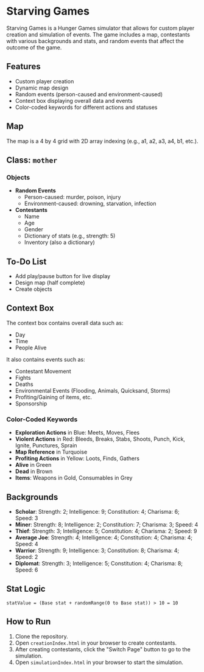 # Starving Games

Starving Games is a Hunger Games simulator that allows for custom player creation and simulation of events. The game includes a map, contestants with various backgrounds and stats, and random events that affect the outcome of the game.

## Features

- Custom player creation
- Dynamic map design
- Random events (person-caused and environment-caused)
- Context box displaying overall data and events
- Color-coded keywords for different actions and statuses

## Map

The map is a 4 by 4 grid with 2D array indexing (e.g., a1, a2, a3, a4, b1, etc.).

## Class: `mother`

### Objects

- **Random Events**
  - Person-caused: murder, poison, injury
  - Environment-caused: drowning, starvation, infection
- **Contestants**
  - Name
  - Age
  - Gender
  - Dictionary of stats (e.g., strength: 5)
  - Inventory (also a dictionary)

## To-Do List

- Add play/pause button for live display
- Design map (half complete)
- Create objects

## Context Box

The context box contains overall data such as:
- Day
- Time
- People Alive

It also contains events such as:
- Contestant Movement
- Fights
- Deaths
- Environmental Events (Flooding, Animals, Quicksand, Storms)
- Profiting/Gaining of items, etc.
- Sponsorship

### Color-Coded Keywords

- **Exploration Actions** in Blue: Meets, Moves, Flees
- **Violent Actions** in Red: Bleeds, Breaks, Stabs, Shoots, Punch, Kick, Ignite, Punctures, Sprain
- **Map Reference** in Turquoise
- **Profiting Actions** in Yellow: Loots, Finds, Gathers
- **Alive** in Green
- **Dead** in Brown
- **Items**: Weapons in Gold, Consumables in Grey

## Backgrounds

- **Scholar**: Strength: 2; Intelligence: 9; Constitution: 4; Charisma: 6; Speed: 3
- **Miner**: Strength: 8; Intelligence: 2; Constitution: 7; Charisma: 3; Speed: 4
- **Thief**: Strength: 3; Intelligence: 5; Constitution: 4; Charisma: 2; Speed: 9
- **Average Joe**: Strength: 4; Intelligence: 4; Constitution: 4; Charisma: 4; Speed: 4
- **Warrior**: Strength: 9; Intelligence: 3; Constitution: 8; Charisma: 4; Speed: 2
- **Diplomat**: Strength: 3; Intelligence: 5; Constitution: 4; Charisma: 8; Speed: 6

## Stat Logic

`statValue = (Base stat + randomRange(0 to Base stat)) > 10 = 10`

## How to Run

1. Clone the repository.
2. Open `creationIndex.html` in your browser to create contestants.
3. After creating contestants, click the "Switch Page" button to go to the simulation.
4. Open `simulationIndex.html` in your browser to start the simulation.
